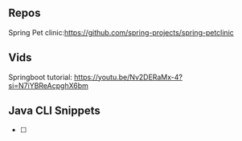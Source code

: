## Repos
Spring Pet clinic:https://github.com/spring-projects/spring-petclinic
## Vids
Springboot tutorial:
https://youtu.be/Nv2DERaMx-4?si=N7iYBReAcpghX6bm


## Java CLI Snippets
- [ ] 